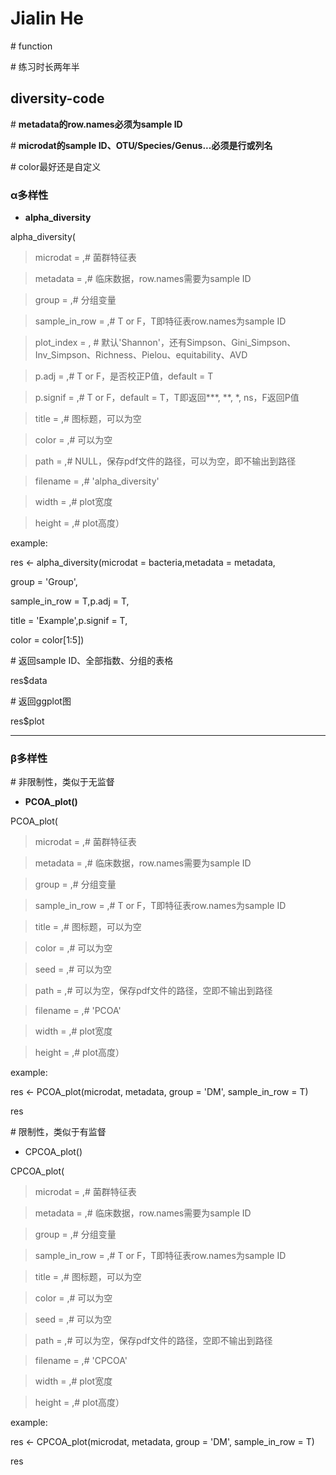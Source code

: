 # Jialin He

\# function

\# 练习时长两年半

## diversity-code

\# **metadata的row.names必须为sample ID**

\# **microdat的sample ID、OTU/Species/Genus...必须是行或列名**

\# color最好还是自定义

### α多样性

- **alpha_diversity**

alpha_diversity(

> microdat = ,# 菌群特征表

> metadata = ,# 临床数据，row.names需要为sample ID

> group = ,# 分组变量

> sample_in_row = ,# T or F，T即特征表row.names为sample ID

> plot_index = , # 默认'Shannon'，还有Simpson、Gini_Simpson、Inv_Simpson、Richness、Pielou、equitability、AVD

> p.adj = ,# T or F，是否校正P值，default = T

> p.signif = ,# T or F，default = T，T即返回***, **, *, ns，F返回P值

> title = ,# 图标题，可以为空

> color = ,# 可以为空

> path = ,# NULL，保存pdf文件的路径，可以为空，即不输出到路径

> filename = ,# 'alpha_diversity'

> width = ,# plot宽度

> height = ,# plot高度）

example:

res <- alpha_diversity(microdat = bacteria,metadata = metadata,

group = 'Group',

sample_in_row = T,p.adj = T,

title = 'Example',p.signif = T,

color = color[1:5])

\# 返回sample ID、全部指数、分组的表格

res$data

\# 返回ggplot图

res$plot

----

### β多样性

\# 非限制性，类似于无监督

- **PCOA_plot()**

PCOA_plot(

> microdat = ,# 菌群特征表

> metadata = ,# 临床数据，row.names需要为sample ID

> group = ,# 分组变量

> sample_in_row = ,# T or F，T即特征表row.names为sample ID

> title = ,# 图标题，可以为空

> color = ,# 可以为空

> seed = ,# 可以为空

> path = ,# 可以为空，保存pdf文件的路径，空即不输出到路径

> filename = ,# 'PCOA'

> width = ,# plot宽度

> height = ,# plot高度）


example:

res <- PCOA_plot(microdat, metadata, group = 'DM', sample_in_row = T)

res


\# 限制性，类似于有监督

- CPCOA_plot()

CPCOA_plot(

> microdat = ,# 菌群特征表

> metadata = ,# 临床数据，row.names需要为sample ID

> group = ,# 分组变量

> sample_in_row = ,# T or F，T即特征表row.names为sample ID

> title = ,# 图标题，可以为空

> color = ,# 可以为空

> seed = ,# 可以为空

> path = ,# 可以为空，保存pdf文件的路径，空即不输出到路径

> filename = ,# 'CPCOA'

> width = ,# plot宽度

> height = ,# plot高度）

example:

res <- CPCOA_plot(microdat, metadata, group = 'DM', sample_in_row = T)

res



